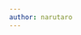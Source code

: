 ```yaml
---
author: narutaro
---
```

<script src="https://gist.github.com/narutaro/d8c4518bfac04e042699.js"></script>
